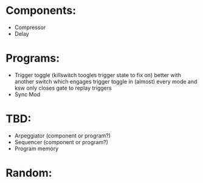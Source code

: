 # Components:
- Compressor
- Delay 


# Programs:
- Trigger toggle (killswitch toogles trigger state to fix on)
	better with another switch which engages trigger toggle in (almost) every mode and ksw only closes gate to replay triggers
- Sync Mod


# TBD:
- Arpeggiator (component or program?)
- Sequencer (component or program?)
- Program memory


# Random:
